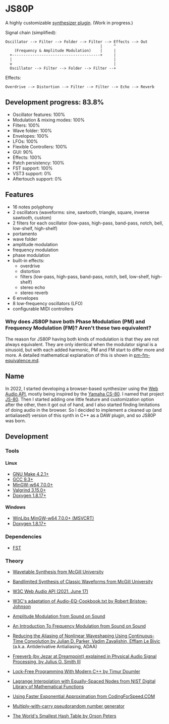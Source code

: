 JS80P
=====

A highly customizable [synthesizer plugin][plugin]. (Work in progress.)

  [plugin]: https://en.wikipedia.org/wiki/Virtual_Studio_Technology

Signal chain (simplified):

    Oscillator --> Filter --> Folder --> Filter --> Effects --> Out
                                              |     ^
        (Frequency & Amplitude Modulation)    |     |
      +---------------------------------------+     |
      |                                             |
      v                                             |
      Oscillator --> Filter --> Folder --> Filter --+

Effects:

    Overdrive --> Distortion --> Filter --> Filter --> Echo --> Reverb

Development progress: 83.8%
---------------------------

 * Oscillator features: 100%
 * Modulation & mixing modes: 100%
 * Filters: 100%
 * Wave folder: 100%
 * Envelopes: 100%
 * LFOs: 100%
 * Flexible Controllers: 100%
 * GUI: 90%
 * Effects: 100%
 * Patch persistency: 100%
 * FST support: 100%
 * VST3 support: 0%
 * Aftertouch support: 0%

Features
--------

 * 16 notes polyphony
 * 2 oscillators (waveforms: sine, sawtooth, triangle, square, inverse
   sawtooth, custom)
 * 2 filters for each oscillator (low-pass, high-pass, band-pass, notch, bell,
   low-shelf, high-shelf)
 * portamento
 * wave folder
 * amplitude modulation
 * frequency modulation
 * phase modulation
 * built-in effects:
    * overdrive
    * distortion
    * filters (low-pass, high-pass, band-pass, notch, bell, low-shelf,
      high-shelf)
    * stereo echo
    * stereo reverb
 * 6 envelopes
 * 8 low-frequency oscillators (LFO)
 * configurable MIDI controllers

### Why does JS80P have both Phase Modulation (PM) and Frequency Modulation (FM)? Aren't these two equivalent?

The reason for JS80P having both kinds of modulation is that they are not
always equivalent. They are only identical when the modulator signal is a
sinusoid, but with each added harmonic, PM and FM start to differ more and
more. A detailed mathematical explanation of this is shown in
[pm-fm-equivalence.md](pm-fm-equivalence.md).

Name
----

In 2022, I started developing a browser-based synthesizer using the [Web Audio
API][webaudio], mostly being inspired by the [Yamaha CS-80][cs80]. I named that
project [JS-80][js80]. Then I started adding one little feature and
customization option after the other, then it got out of hand, and I also
started finding limitations of doing audio in the browser. So I decided to
implement a cleaned up (and antialiased!) version of this synth in C++ as a DAW
plugin, and so JS80P was born.

  [webaudio]: https://www.w3.org/TR/webaudio/
  [cs80]: https://en.wikipedia.org/wiki/Yamaha_CS-80]
  [js80]: https://attilammagyar.github.io/toys/js-80/

Development
-----------

### Tools

#### Linux

 * [GNU Make 4.2.1+](https://www.gnu.org/software/make/)
 * [GCC 9.3+](https://gcc.gnu.org/)
 * [MinGW-w64 7.0.0+](https://www.mingw-w64.org/)
 * [Valgrind 3.15.0+](https://valgrind.org/)
 * [Doxygen 1.8.17+](https://www.doxygen.nl/)

#### Windows

 * [WinLibs MinGW-w64 7.0.0+ (MSVCRT)](https://winlibs.com/)
 * [Doxygen 1.8.17+](https://www.doxygen.nl/)

### Dependencies

 * [FST](https://git.iem.at/zmoelnig/FST)

### Theory

 * [Wavetable Synthesis from McGill University](https://www.music.mcgill.ca/~gary/307/week4/wavetables.html)

 * [Bandlimited Synthesis of Classic Waveforms from McGill University](https://www.music.mcgill.ca/~gary/307/week5/bandlimited.html)

 * [W3C Web Audio API (2021. June 17)](https://www.w3.org/TR/2021/REC-webaudio-20210617/)

 * [W3C's adaptation of Audio-EQ-Cookbook.txt by Robert Bristow-Johnson](https://www.w3.org/TR/2021/NOTE-audio-eq-cookbook-20210608/)

 * [Amplitude Modulation from Sound on Sound](https://www.soundonsound.com/techniques/amplitude-modulation)

 * [An Introduction To Frequency Modulation from Sound on Sound](https://www.soundonsound.com/techniques/introduction-frequency-modulation)

 * [Reducing the Aliasing of Nonlinear Waveshaping Using Continuous-Time Convolution
   by Julian D. Parker, Vadim Zavalishin, Efflam Le
   Bivic](https://www.dafx.de/paper-archive/2016/dafxpapers/20-DAFx-16_paper_41-PN.pdf)
   (a.k.a. Antiderivative Antialiasing, ADAA)

 * [Freeverb (by Jezar at Dreampoint) explained in Physical Audio Signal Processing, by Julius O. Smith III](https://ccrma.stanford.edu/~jos/pasp/Freeverb.html)

 * [Lock-Free Programming With Modern C++ by Timur Doumler](https://www.youtube.com/watch?v=qdrp6k4rcP4)

 * [Lagrange Interpolation with Equally-Spaced Nodes from NIST Digital Library of Mathematical Functions](https://dlmf.nist.gov/3.3#ii)

 * [Using Faster Exponential Approximation from CodingForSpeed.COM ](https://codingforspeed.com/using-faster-exponential-approximation/)

 * [Multiply-with-carry pseudorandom number generator](https://en.wikipedia.org/wiki/Multiply-with-carry_pseudorandom_number_generator)

 * [The World's Smallest Hash Table by Orson Peters](https://orlp.net/blog/worlds-smallest-hash-table/)
